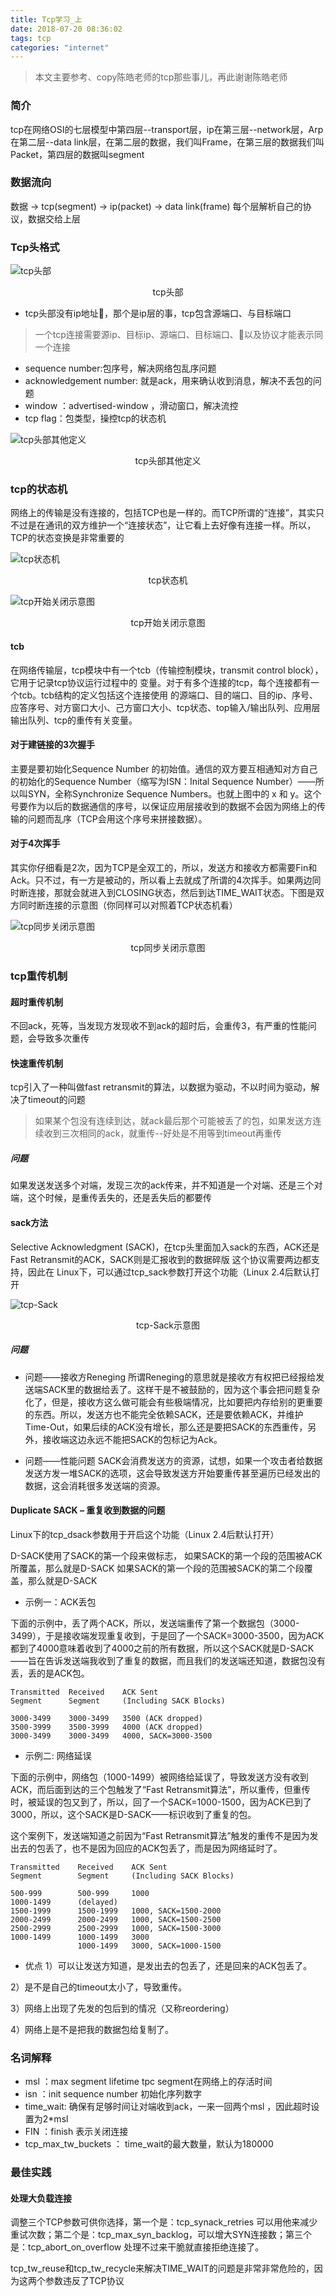 ```yaml
---
title: Tcp学习_上
date: 2018-07-20 08:36:02
tags: tcp
categories: "internet"
---
```


> 本文主要参考、copy陈皓老师的tcp那些事儿，再此谢谢陈皓老师


### 简介
tcp在网络OSI的七层模型中第四层--transport层，ip在第三层--network层，Arp在第二层--data link层，在第二层的数据，我们叫Frame，在第三层的数据我们叫Packet，第四层的数据叫segment

### 数据流向
数据 -> tcp(segment) -> ip(packet) -> data link(frame) 
每个层解析自己的协议，数据交给上层
<!--more-->


### Tcp头格式
![tcp头部](/images/tcp/tcp-header01.png)

<center>tcp头部</center>

* tcp头部没有ip地址，那个是ip层的事，tcp包含源端口、与目标端口

> 一个tcp连接需要源ip、目标ip、源端口、目标端口、以及协议才能表示同一个连接
* sequence number:包序号，解决网络包乱序问题
* acknowledgement number: 就是ack，用来确认收到消息，解决不丢包的问题
* window ：advertised-window ，滑动窗口，解决流控
* tcp flag：包类型，操控tcp的状态机

![tcp头部其他定义](/images/tcp/tcp-header02.png)
<center>tcp头部其他定义</center>

### tcp的状态机
网络上的传输是没有连接的，包括TCP也是一样的。而TCP所谓的“连接”，其实只不过是在通讯的双方维护一个“连接状态”，让它看上去好像有连接一样。所以，TCP的状态变换是非常重要的

![tcp状态机](/images/tcp/tcp-fsm.png)
<center>tcp状态机</center>

![tcp开始关闭示意图](/images/tcp/tcp-open-close.jpg)
<center>tcp开始关闭示意图</center>


#### tcb
在网络传输层，tcp模块中有一个tcb（传输控制模块，transmit control block），它用于记录tcp协议运行过程中的 变量。对于有多个连接的tcp，每个连接都有一个tcb。tcb结构的定义包括这个连接使用 的源端口、目的端口、目的ip、序号、应答序号、对方窗口大小、己方窗口大小、tcp状态、top输入/输出队列、应用层输出队列、tcp的重传有关变量。


#### 对于建链接的3次握手
主要是要初始化Sequence Number 的初始值。通信的双方要互相通知对方自己的初始化的Sequence Number（缩写为ISN：Inital Sequence Number）——所以叫SYN，全称Synchronize Sequence Numbers。也就上图中的 x 和 y。这个号要作为以后的数据通信的序号，以保证应用层接收到的数据不会因为网络上的传输的问题而乱序（TCP会用这个序号来拼接数据）。
#### 对于4次挥手
其实你仔细看是2次，因为TCP是全双工的，所以，发送方和接收方都需要Fin和Ack。只不过，有一方是被动的，所以看上去就成了所谓的4次挥手。如果两边同时断连接，那就会就进入到CLOSING状态，然后到达TIME_WAIT状态。下图是双方同时断连接的示意图（你同样可以对照着TCP状态机看）

![tcp同步关闭示意图](/images/tcp/tcp-closesimul.png)
<center>tcp同步关闭示意图</center>



### tcp重传机制
#### 超时重传机制
不回ack，死等，当发现方发现收不到ack的超时后，会重传3，有严重的性能问题，会导致多次重传

#### 快速重传机制
tcp引入了一种叫做fast retransmit的算法，以数据为驱动，不以时间为驱动，解决了timeout的问题
> 如果某个包没有连续到达，就ack最后那个可能被丢了的包，如果发送方连续收到三次相同的ack，就重传--好处是不用等到timeout再重传

##### 问题
如果发送发送多个对端，发现三次的ack传来，并不知道是一个对端、还是三个对端，这个时候，是重传丢失的，还是丢失后的都要传

#### sack方法
Selective Acknowledgment (SACK)，在tcp头里面加入sack的东西，ACK还是Fast Retransmit的ACK，SACK则是汇报收到的数据碎版
这个协议需要两边都支持，因此在 Linux下，可以通过tcp_sack参数打开这个功能（Linux 2.4后默认打开

![tcp-Sack](/images/tcp/tcp-sack_example.jpg)
<center>tcp-Sack示意图</center>

##### 问题
* 问题——接收方Reneging
所谓Reneging的意思就是接收方有权把已经报给发送端SACK里的数据给丢了。这样干是不被鼓励的，因为这个事会把问题复杂化了，但是，接收方这么做可能会有些极端情况，比如要把内存给别的更重要的东西。所以，发送方也不能完全依赖SACK，还是要依赖ACK，并维护Time-Out，如果后续的ACK没有增长，那么还是要把SACK的东西重传，另外，接收端这边永远不能把SACK的包标记为Ack。

* 问题——性能问题
SACK会消费发送方的资源，试想，如果一个攻击者给数据发送方发一堆SACK的选项，这会导致发送方开始要重传甚至遍历已经发出的数据，这会消耗很多发送端的资源。

#### Duplicate SACK – 重复收到数据的问题
Linux下的tcp_dsack参数用于开启这个功能（Linux 2.4后默认打开）

D-SACK使用了SACK的第一个段来做标志，
如果SACK的第一个段的范围被ACK所覆盖，那么就是D-SACK
如果SACK的第一个段的范围被SACK的第二个段覆盖，那么就是D-SACK

* 示例一：ACK丢包

下面的示例中，丢了两个ACK，所以，发送端重传了第一个数据包（3000-3499），于是接收端发现重复收到，于是回了一个SACK=3000-3500，因为ACK都到了4000意味着收到了4000之前的所有数据，所以这个SACK就是D-SACK——旨在告诉发送端我收到了重复的数据，而且我们的发送端还知道，数据包没有丢，丢的是ACK包。

```
Transmitted  Received    ACK Sent
Segment      Segment     (Including SACK Blocks)
 
3000-3499    3000-3499   3500 (ACK dropped)
3500-3999    3500-3999   4000 (ACK dropped)
3000-3499    3000-3499   4000, SACK=3000-3500
```


* 示例二: 网络延误

下面的示例中，网络包（1000-1499）被网络给延误了，导致发送方没有收到ACK，而后面到达的三个包触发了“Fast Retransmit算法”，所以重传，但重传时，被延误的包又到了，所以，回了一个SACK=1000-1500，因为ACK已到了3000，所以，这个SACK是D-SACK——标识收到了重复的包。

这个案例下，发送端知道之前因为“Fast Retransmit算法”触发的重传不是因为发出去的包丢了，也不是因为回应的ACK包丢了，而是因为网络延时了。

```
Transmitted    Received    ACK Sent
Segment        Segment     (Including SACK Blocks)
 
500-999        500-999     1000
1000-1499      (delayed)
1500-1999      1500-1999   1000, SACK=1500-2000
2000-2499      2000-2499   1000, SACK=1500-2500
2500-2999      2500-2999   1000, SACK=1500-3000
1000-1499      1000-1499   3000
               1000-1499   3000, SACK=1000-1500
```

* 优点
1）可以让发送方知道，是发出去的包丢了，还是回来的ACK包丢了。

2）是不是自己的timeout太小了，导致重传。

3）网络上出现了先发的包后到的情况（又称reordering）

4）网络上是不是把我的数据包给复制了。



### 名词解释
* msl ：max segment lifetime    tpc segment在网络上的存活时间
* isn ：init sequence number    初始化序列数字
* time_wait: 确保有足够时间让对端收到ack，一来一回两个msl ，因此超时设置为2*msl
* FIN ：finish 表示关闭连接
* tcp_max_tw_buckets ： time_wait的最大数量，默认为180000



### 最佳实践
#### 处理大负载连接
调整三个TCP参数可供你选择，第一个是：tcp_synack_retries 可以用他来减少重试次数；第二个是：tcp_max_syn_backlog，可以增大SYN连接数；第三个是：tcp_abort_on_overflow 处理不过来干脆就直接拒绝连接了。

tcp_tw_reuse和tcp_tw_recycle来解决TIME_WAIT的问题是非常非常危险的，因为这两个参数违反了TCP协议
